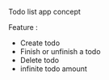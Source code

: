 Todo list app concept

Feature :

- Create todo
- Finish or unfinish a todo
- Delete todo
- infinite todo amount
